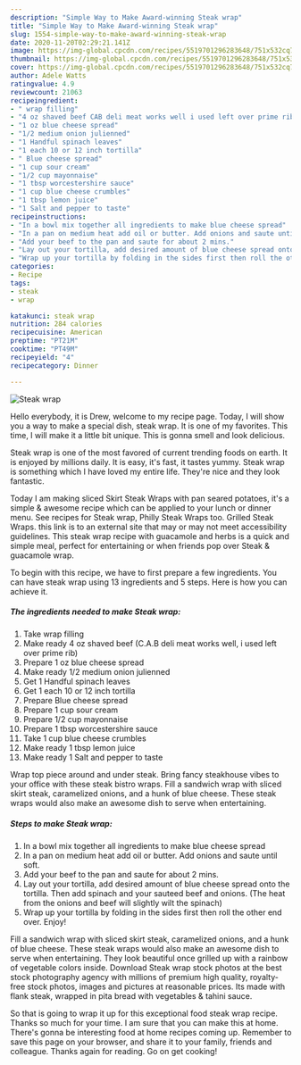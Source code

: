 ```yaml
---
description: "Simple Way to Make Award-winning Steak wrap"
title: "Simple Way to Make Award-winning Steak wrap"
slug: 1554-simple-way-to-make-award-winning-steak-wrap
date: 2020-11-20T02:29:21.141Z
image: https://img-global.cpcdn.com/recipes/5519701296283648/751x532cq70/steak-wrap-recipe-main-photo.jpg
thumbnail: https://img-global.cpcdn.com/recipes/5519701296283648/751x532cq70/steak-wrap-recipe-main-photo.jpg
cover: https://img-global.cpcdn.com/recipes/5519701296283648/751x532cq70/steak-wrap-recipe-main-photo.jpg
author: Adele Watts
ratingvalue: 4.9
reviewcount: 21063
recipeingredient:
- " wrap filling"
- "4 oz shaved beef CAB deli meat works well i used left over prime rib"
- "1 oz blue cheese spread"
- "1/2 medium onion julienned"
- "1 Handful spinach leaves"
- "1 each 10 or 12 inch tortilla"
- " Blue cheese spread"
- "1 cup sour cream"
- "1/2 cup mayonnaise"
- "1 tbsp worcestershire sauce"
- "1 cup blue cheese crumbles"
- "1 tbsp lemon juice"
- "1 Salt and pepper to taste"
recipeinstructions:
- "In a bowl mix together all ingredients to make blue cheese spread"
- "In a pan on medium heat add oil or butter. Add onions and saute until soft."
- "Add your beef to the pan and saute for about 2 mins."
- "Lay out your tortilla, add desired amount of blue cheese spread onto the tortilla. Then add spinach and your sauteed beef and onions. (The heat from the onions and beef will slightly wilt the spinach)"
- "Wrap up your tortilla by folding in the sides first then roll the other end over. Enjoy!"
categories:
- Recipe
tags:
- steak
- wrap

katakunci: steak wrap 
nutrition: 284 calories
recipecuisine: American
preptime: "PT21M"
cooktime: "PT49M"
recipeyield: "4"
recipecategory: Dinner

---
```



![Steak wrap](https://img-global.cpcdn.com/recipes/5519701296283648/751x532cq70/steak-wrap-recipe-main-photo.jpg)

Hello everybody, it is Drew, welcome to my recipe page. Today, I will show you a way to make a special dish, steak wrap. It is one of my favorites. This time, I will make it a little bit unique. This is gonna smell and look delicious.

Steak wrap is one of the most favored of current trending foods on earth. It is enjoyed by millions daily. It is easy, it's fast, it tastes yummy. Steak wrap is something which I have loved my entire life. They're nice and they look fantastic.

Today I am making sliced Skirt Steak Wraps with pan seared potatoes, it&#39;s a simple &amp; awesome recipe which can be applied to your lunch or dinner menu. See recipes for Steak wrap, Philly Steak Wraps too. Grilled Steak Wraps. this link is to an external site that may or may not meet accessibility guidelines. This steak wrap recipe with guacamole and herbs is a quick and simple meal, perfect for entertaining or when friends pop over Steak &amp; guacamole wrap.


To begin with this recipe, we have to first prepare a few ingredients. You can have steak wrap using 13 ingredients and 5 steps. Here is how you can achieve it.

<!--inarticleads1-->

##### The ingredients needed to make Steak wrap:

1. Take  wrap filling
1. Make ready 4 oz shaved beef (C.A.B deli meat works well, i used left over prime rib)
1. Prepare 1 oz blue cheese spread
1. Make ready 1/2 medium onion julienned
1. Get 1 Handful spinach leaves
1. Get 1 each 10 or 12 inch tortilla
1. Prepare  Blue cheese spread
1. Prepare 1 cup sour cream
1. Prepare 1/2 cup mayonnaise
1. Prepare 1 tbsp worcestershire sauce
1. Take 1 cup blue cheese crumbles
1. Make ready 1 tbsp lemon juice
1. Make ready 1 Salt and pepper to taste


Wrap top piece around and under steak. Bring fancy steakhouse vibes to your office with these steak bistro wraps. Fill a sandwich wrap with sliced skirt steak, caramelized onions, and a hunk of blue cheese. These steak wraps would also make an awesome dish to serve when entertaining. 

<!--inarticleads2-->

##### Steps to make Steak wrap:

1. In a bowl mix together all ingredients to make blue cheese spread
1. In a pan on medium heat add oil or butter. Add onions and saute until soft.
1. Add your beef to the pan and saute for about 2 mins.
1. Lay out your tortilla, add desired amount of blue cheese spread onto the tortilla. Then add spinach and your sauteed beef and onions. (The heat from the onions and beef will slightly wilt the spinach)
1. Wrap up your tortilla by folding in the sides first then roll the other end over. Enjoy!


Fill a sandwich wrap with sliced skirt steak, caramelized onions, and a hunk of blue cheese. These steak wraps would also make an awesome dish to serve when entertaining. They look beautiful once grilled up with a rainbow of vegetable colors inside. Download Steak wrap stock photos at the best stock photography agency with millions of premium high quality, royalty-free stock photos, images and pictures at reasonable prices. Its made with flank steak, wrapped in pita bread with vegetables &amp; tahini sauce. 

So that is going to wrap it up for this exceptional food steak wrap recipe. Thanks so much for your time. I am sure that you can make this at home. There's gonna be interesting food at home recipes coming up. Remember to save this page on your browser, and share it to your family, friends and colleague. Thanks again for reading. Go on get cooking!
